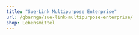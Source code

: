 ```yaml
---
title: "Sue-Link Multipurpose Enterprise"
url: /gbarnga/sue-link-multipurpose-enterprise/
shop: Lebensmittel
---
```

